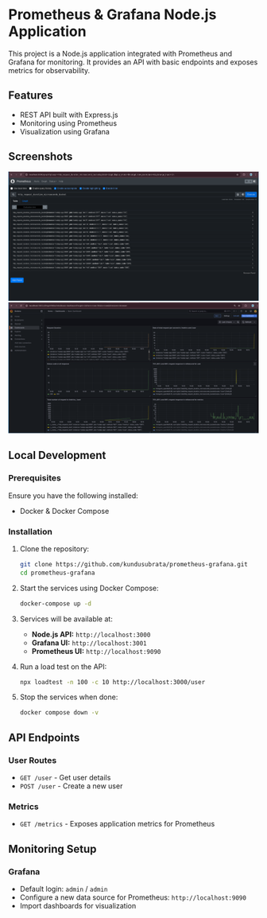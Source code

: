 # Prometheus & Grafana Node.js Application

This project is a Node.js application integrated with Prometheus and Grafana for monitoring. It provides an API with basic endpoints and exposes metrics for observability.

## Features
- REST API built with Express.js
- Monitoring using Prometheus
- Visualization using Grafana

## Screenshots
![Prometheus Page](/public/prometheus.png)
![Grafana dashboard](/public/grafana-dashboard.png)


## Local Development

### Prerequisites
Ensure you have the following installed:
- Docker & Docker Compose

### Installation
1. Clone the repository:
   ```sh
   git clone https://github.com/kundusubrata/prometheus-grafana.git
   cd prometheus-grafana
   ```

2. Start the services using Docker Compose:
   ```sh
   docker-compose up -d
   ```
3. Services will be available at:
   - **Node.js API:** `http://localhost:3000`
   - **Grafana UI:** `http://localhost:3001`
   - **Prometheus UI:** `http://localhost:9090`
4. Run a load test on the API:
    ```sh
    npx loadtest -n 100 -c 10 http://localhost:3000/user
    ```
5. Stop the services when done:
    ```sh
    docker compose down -v
    ```
   

## API Endpoints
### User Routes
- `GET /user` - Get user details
- `POST /user` - Create a new user

### Metrics
- `GET /metrics` - Exposes application metrics for Prometheus

## Monitoring Setup
### Grafana
- Default login: `admin` / `admin`
- Configure a new data source for Prometheus: `http://localhost:9090`
- Import dashboards for visualization

